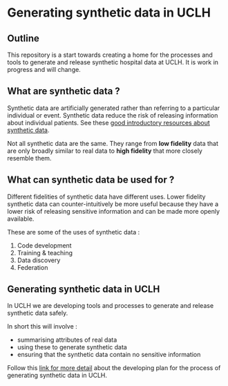 # Generating synthetic data in UCLH

## Outline
This repository is a start towards creating a home for the processes and tools to generate and release synthetic hospital data at UCLH. It is work in progress and will change. 

## What are synthetic data ?
Synthetic data are artificially generated rather than referring to a particular individual or event. Synthetic data reduce the risk of releasing information about individual patients. See these [good introductory resources about synthetic data](https://www.researchdata.scot/engage-and-learn/data-explainers/intro-to-synthetic-data/). 

Not all synthetic data are the same. They range from **low fidelity** data that are only broadly similar to real data to **high fidelity** that more closely resemble them. 

## What can synthetic data be used for ?
Different fidelities of synthetic data have different uses. Lower fidelity synthetic data can counter-intuitively be more useful because they have a lower risk of releasing sensitive information and can be made more openly available. 

These are some of the uses of synthetic data :

1. Code development
1. Training & teaching
1. Data discovery
1. Federation

## Generating synthetic data in UCLH 

In UCLH we are developing tools and processes to generate and release synthetic data safely.

In short this will involve :
* summarising attributes of real data
* using these to generate synthetic data 
* ensuring that the synthetic data contain no sensitive information

Follow this [link for more detail](01-uclh-synthetic-data-process.md) about the developing plan for the process of generating synthetic data in UCLH.